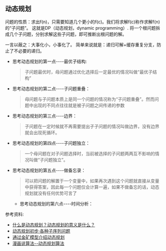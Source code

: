 动态规划
---

问题的性质：求出f(n)，只需要知道几个更小的f(c)。我们将求解f(c)称作求解f(n)的“子问题”。
这就是DP（动态规划，dynamic programming）.
将一个根问题拆成几个子问题，分别求解这些子问题，即可推断出根问题的解。

一言以蔽之：大事化小，小事化了。
简单来说就是：递归可解+缓存重复分支，防止了不必要的递归。

* 思考动态规划的第一点----最优子结构: 
  > 子问题最优时，母问题通过优化选择后一定最优的情况叫做“最优子结构”
* 思考动态规划的第二点----子问题重叠：
  > 母问题与子问题本质上是同一个问题的情况称为“子问题重叠”。然而问题中出现的不同点往往就是被子问题之间传递的参数
* 思考动态规划的第三点----边界：
  > 子问题在一定时候就不再需要提出子子问题的情况叫做边界，没有边界就会出现死循环。
* 思考动态规划的第四点----子问题独立：
  > 一个母问题在对子问题选择时，当前被选择的子问题两两互不影响的情况叫做“子问题独立”。
* 思考动态规划的第五点----做备忘录：
  > 可以把问题的解置于一个变量中，如果再次遇到这个问题就直接从变量中获得答案，因此每一个问题仅会计算一遍，如果不做备忘的话，动态规划就没有任何优势可言了
  * 思考动态规划的第六点----时间分析：
  > 

参考资料:
* [什么是动态规划？动态规划的意义是什么？](https://www.zhihu.com/question/23995189)
* [动态规划初步·各种子序列问题](https://pks-loving.blog.luogu.org/junior-dynamic-programming-dong-tai-gui-hua-chu-bu-ge-zhong-zi-xu-lie)
* [通过金矿模型介绍动态规划](http://www.cnblogs.com/sdjl/articles/1274312.html)
* [漫画说算法--动态规划算法](https://blog.csdn.net/baidu_37107022/article/details/73189125)